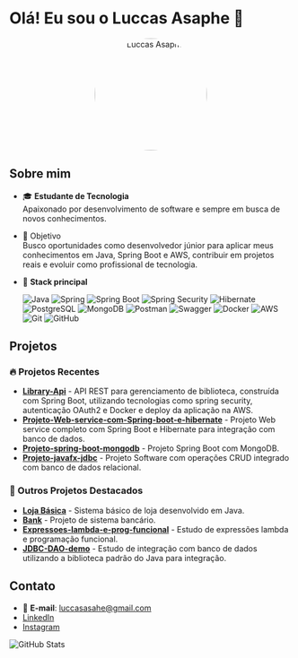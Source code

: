 # Olá! Eu sou o Luccas Asaphe 👋

<p align="center">
  <img src="https://avatars.githubusercontent.com/u/167210535?v=4" alt="Luccas Asaphe" width="200" style="border-radius: 50%;">
</p>

## Sobre mim

- 🎓 **Estudante de Tecnologia**<br>
  Apaixonado por desenvolvimento de software e sempre em busca de novos conhecimentos.

- 🎯 Objetivo<br>
Busco oportunidades como desenvolvedor júnior para aplicar meus conhecimentos em Java, Spring Boot e AWS, contribuir em projetos reais e evoluir como profissional de tecnologia.

- 🌱 **Stack principal**<br>

  ![Java](https://img.shields.io/badge/java-%23ED8B00.svg?style=for-the-badge&logo=openjdk&logoColor=white)
  ![Spring](https://img.shields.io/badge/Spring-6DB33F.svg?style=for-the-badge&logo=Spring&logoColor=white)
  ![Spring Boot](https://img.shields.io/badge/Spring%20Boot-6DB33F.svg?style=for-the-badge&logo=Spring-Boot&logoColor=white) 
  ![Spring Security](https://img.shields.io/badge/Spring%20Security-6DB33F.svg?style=for-the-badge&logo=Spring-Security&logoColor=white)
  ![Hibernate](https://img.shields.io/badge/Hibernate-59666C.svg?style=for-the-badge&logo=Hibernate&logoColor=white)
  ![PostgreSQL](https://img.shields.io/badge/PostgreSQL-4169E1.svg?style=for-the-badge&logo=PostgreSQL&logoColor=white)
  ![MongoDB](https://img.shields.io/badge/MongoDB-47A248.svg?style=for-the-badge&logo=MongoDB&logoColor=white)
  ![Postman](https://img.shields.io/badge/Postman-FF6C37.svg?style=for-the-badge&logo=Postman&logoColor=white)
  ![Swagger](https://img.shields.io/badge/Swagger-85EA2D.svg?style=for-the-badge&logo=Swagger&logoColor=black)
  ![Docker](https://img.shields.io/badge/Docker-2496ED.svg?style=for-the-badge&logo=Docker&logoColor=white)
  ![AWS](https://img.shields.io/badge/AWS-%23FF9900.svg?style=for-the-badge&logo=amazon-aws&logoColor=white)
  ![Git](https://img.shields.io/badge/git-%23F05033.svg?style=for-the-badge&logo=git&logoColor=white)
  ![GitHub](https://img.shields.io/badge/github-%23121011.svg?style=for-the-badge&logo=github&logoColor=white)
  

## Projetos

### 🔥 Projetos Recentes
- [**Library-Api**](https://github.com/LuccasAps/Library-Api) - API REST para gerenciamento de biblioteca, construída com Spring Boot, utilizando tecnologias como spring security, autenticação OAuth2 e Docker e deploy da aplicação na AWS.
- [**Projeto-Web-service-com-Spring-boot-e-hibernate**](https://github.com/LuccasAps/Projeto-Web-service-com-Spring-boot-e-hibernate) - Projeto Web service completo com Spring Boot e Hibernate para integração com banco de dados.
- [**Projeto-spring-boot-mongodb**](https://github.com/LuccasAps/workshop-spring-boot-mongodb) - Projeto Spring Boot com MongoDB.
- [**Projeto-javafx-jdbc**](https://github.com/LuccasAps/workshop-javafx-jdbc) - Projeto Software com operações CRUD integrado com banco de dados relacional.

### 📌 Outros Projetos Destacados
- [**Loja Básica**](https://github.com/LuccasAps/Loja-Basica) - Sistema básico de loja desenvolvido em Java.
- [**Bank**](https://github.com/LuccasAps/Bank-) - Projeto de sistema bancário.
- [**Expressoes-lambda-e-prog-funcional**](https://github.com/LuccasAps/Expressoes-lambda-e-prog-funcional) - Estudo de expressões lambda e programação funcional.
- [**JDBC-DAO-demo**](https://github.com/LuccasAps/JDBC-DAO-demo) - Estudo de integração com banco de dados utilizando a biblioteca padrão do Java para integração.

## Contato

- 📧 **E-mail**: [luccasasahe@gmail.com](mailto:luccasasahe@gmail.com)
- [LinkedIn](https://www.linkedin.com/in/luccas-asaphe-pena-salomão-521837280)
- [Instagram](https://www.instagram.com/luccas__aps)

![GitHub Stats](https://github-readme-stats.vercel.app/api?username=LuccasAps&show_icons=true&theme=radical)
